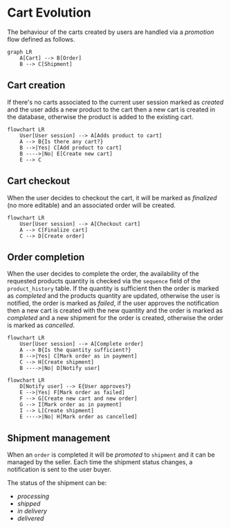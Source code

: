 # Cart Evolution
The behaviour of the carts created by users are handled via a *promotion* flow defined as follows.

```mermaid
graph LR
    A[Cart] --> B[Order]
    B --> C[Shipment]
```

## Cart creation
If there's no carts associated to the current user session marked as *created* and the user adds a new product to the cart then a new cart is created in the database, otherwise the product is added to the existing cart.

```mermaid
flowchart LR
    User[User session] --> A[Adds product to cart]
    A --> B{Is there any cart?}
    B -->|Yes| C[Add product to cart]
    B ---->|No| E[Create new cart]
    E --> C
```

## Cart checkout
When the user decides to checkout the cart, it will be marked as *finalized* (no more editable) and an associated order will be created.

```mermaid
flowchart LR
    User[User session] --> A[Checkout cart]
    A --> C[Finalize cart]
    C --> D[Create order]
```

## Order completion
When the user decides to complete the order, the availability of the requested products quantity is checked via the `sequence` field of the `product_history` table. If the quantity is sufficient then the order is marked as *completed* and the products quantity are updated, otherwise the user is notified, the order is marked as *failed*, if the user approves the notification then a new cart is created with the new quantity and the order is marked as *completed* and a new shipment for the order is created, otherwise the order is marked as *cancelled*.

```mermaid
flowchart LR
    User[User session] --> A[Complete order]
    A --> B{Is the quantity sufficient?}
    B -->|Yes| C[Mark order as in payment]
    C --> H[Create shipment]
    B ---->|No| D[Notify user]
```

```mermaid
flowchart LR
    D[Notify user] --> E{User approves?}
    E -->|Yes| F[Mark order as failed]
    F --> G[Create new cart and new order]
    G --> I[Mark order as in payment]
    I --> L[Create shipment]
    E ---->|No| H[Mark order as cancelled]
```

## Shipment management
When an `order` is completed it will be *promoted* to `shipment` and it can be managed by the seller. Each time the shipment status changes, a notification is sent to the user buyer.

The status of the shipment can be:
- *processing*
- *shipped*
- *in delivery*
- *delivered*
